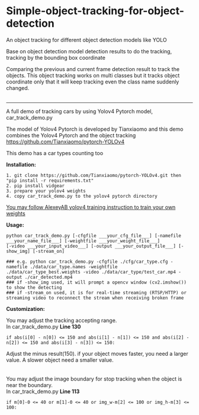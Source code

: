 # Simple-object-tracking-for-object-detection
An object tracking for different object detection models like YOLO

Base on object detection model detection results to do the tracking, tracking by the bounding box coordinate

Comparing the previous and current frame detection result to track the objects.
This object tracking works on multi classes but it tracks object coordinate only that it will keep tracking even the class name suddenly changed.
<br/>
<br/>

----------------------------
A full demo of tracking cars by using Yolov4 Pytorch model, car_track_demo.py

The model of Yolov4 Pytorch is developed by Tianxiaomo and this demo combines the Yolov4 Pytorch and the object tracking
https://github.com/Tianxiaomo/pytorch-YOLOv4

This demo has a car types counting too

**Installation:**
```
1. git clone https://github.com/Tianxiaomo/pytorch-YOLOv4.git then "pip install -r requirements.txt"
2. pip install vidgear
3. prepare your yolov4 weights
4. copy car_track_demo.py to the yolov4 pytorch directory
```
[You may follow AlexeyAB yolov4 training instruction to train your own weights](https://github.com/AlexeyAB/darknet)


**Usage:**
```
python car_track_demo.py [-cfgfile ___your_cfg_file___] [-namefile ___your_name_file___] [-weightfile ___your_weight_file___] 
[-video ___your_input_video___] [-output ___your_output_file___] [-show_img] [-stream_on]

### e.g. python car_track_demo.py -cfgfile ./cfg/car_type.cfg -namefile ./data/car_type.names -weightfile ./data/car_type_best.weights -video ./data/car_type/test_car.mp4 -output ./car_detected.mp4
### if -show_img used, it will prompt a opencv window (cv2.imshow()) to show the detecting 
### if -stream_on used, it is for real-time streaming (RTSP/HTTP) or streaming video to reconnect the stream when receiving broken frame
```

**Customization:**

You may adjust the tracking accepting range. <br/>
In car_track_demo.py **Line 130**
```
if abs(i[0] - n[0]) <= 150 and abs(i[1] - n[1]) <= 150 and abs(i[2] - n[2]) <= 150 and abs(i[3] - n[3]) <= 150: 
```
Adjust the minus result(150). if your object moves faster, you need a larger value. A slower object need a smaller value.
<br/>
<br/>
<br/>
You may adjust the image boundary for stop tracking when the object is near the boundary. <br/>
In car_track_demo.py **Line 113**
```
if m[0]-0 <= 40 or m[1]-0 <= 40 or img_w-m[2] <= 100 or img_h-m[3] <= 100:
```
